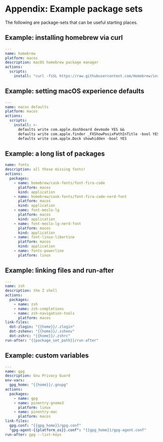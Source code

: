 # Appendix: Example package sets

The following are package-sets that can be useful starting places.

## Example: installing homebrew via curl

```yaml
---
name: homebrew
platform: macos
description: macOS homebrew package manager
actions:
  scripts:
    install: "curl -fsSL https://raw.githubusercontent.com/Homebrew/install/HEAD/install.sh | bash"
```

## Example: setting macOS experience defaults

```yaml
---
name: macos defaults
platform: macos
actions:
  scripts:
    install: >-
      defaults write com.apple.dashboard devmode YES &&
      defaults write com.apple.finder _FXShowPosixPathInTitle -bool YES &&
      defaults write com.apple.Dock showhidden -bool YES
```

## Example: a long list of packages

```yaml
name: fonts
description: all those missing fonts!
actions:
  packages:
    - name: homebrew/cask-fonts/font-fira-code
      platform: macos
      kind: application
    - name: homebrew/cask-fonts/font-fira-code-nerd-font
      platform: macos
      kind: application
    - name: font-meslo-lg
      platform: macos
      kind: application
    - name: font-meslo-lg-nerd-font
      platform: macos
      kind: application
    - name: font-linux-libertine
      platform: macos
      kind: application
    - name: fonts-powerline
      platform: linux
```

## Example: linking files and run-after

```yaml
---
name: zsh
description: the Z shell
actions:
  packages:
    - name: zsh
    - name: zsh-completions
    - name: zsh-navigation-tools
      platform: macos
link-files:
  dot-zlogin: "{{home}}/.zlogin"
  dot-zshenv: "{{home}}/.zshenv"
  dot-zshrc: "{{home}}/.zshrc"
run-after: "{{package_set_path}}/run-after"
```

## Example: custom variables

```yaml
---
name: gpg
description: Gnu Privacy Guard
env-vars:
  gpg_home: "{{home}}/.gnupg"
actions:
  packages:
    - name: gpg
    - name: pinentry-gnome3
      platform: linux
    - name: pinentry-mac
      platform: macos
link-files:
  gpg.conf: "{{gpg_home}}/gpg.conf"
  "gpg-agent-{{platform_os}}.conf": "{{gpg_home}}/gpg-agent.conf"
run-after: gpg --list-keys
```
